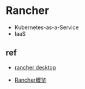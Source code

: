 # Rancher

+ Kubernetes-as-a-Service
+ IaaS
## ref

+ [rancher desktop](https://github.com/rancher-sandbox/rancher-desktop/releases)

+ [Rancher概览](https://rancher.com/docs/rancher/latest/zh/)

